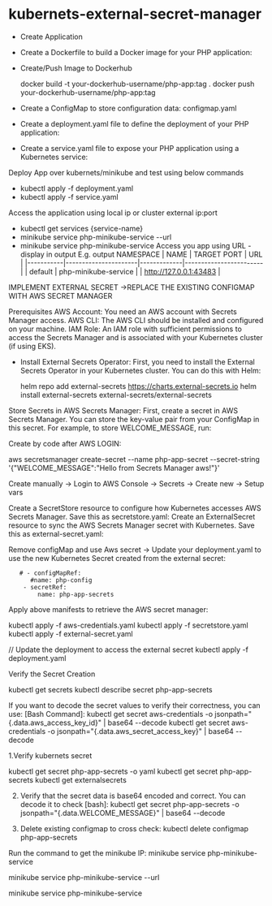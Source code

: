 # kubernets-external-secret-manager

- Create Application 
- Create a Dockerfile to build a Docker image for your PHP application:
- Create/Push Image to Dockerhub

	docker build -t your-dockerhub-username/php-app:tag .
	docker push your-dockerhub-username/php-app:tag
- Create a ConfigMap to store configuration data: configmap.yaml
- Create a deployment.yaml file to define the deployment of your PHP application:
- Create a service.yaml file to expose your PHP application using a Kubernetes service:


Deploy App over kubernets/minikube and test using below commands

- kubectl apply -f deployment.yaml
- kubectl apply -f service.yaml


Access the application using local ip or cluster external ip:port
- kubectl get services {service-name}
- minikube service php-minikube-service --url
- minikube service php-minikube-service
	Access you app using URL - display in output
	E.g. output
	 NAMESPACE |         NAME         | TARGET PORT |          URL           |
	|-----------|----------------------|-------------|------------------------|
	| default   | php-minikube-service |             | http://127.0.0.1:43483 |



IMPLEMENT EXTERNAL SECRET ->REPLACE THE EXISTING CONFIGMAP WITH AWS SECRET MANAGER

Prerequisites
AWS Account: You need an AWS account with Secrets Manager access.
AWS CLI: The AWS CLI should be installed and configured on your machine.
IAM Role: An IAM role with sufficient permissions to access the Secrets Manager and is associated with your Kubernetes cluster (if using EKS).

- Install External Secrets Operator: First, you need to install the External Secrets Operator in your Kubernetes cluster. You can do this with Helm:

	helm repo add external-secrets https://charts.external-secrets.io
	helm install external-secrets external-secrets/external-secrets


Store Secrets in AWS Secrets Manager:  First, create a secret in AWS Secrets Manager. You can store the key-value pair from your ConfigMap in this secret. For example, to store WELCOME_MESSAGE, run:

Create by code after AWS LOGIN:

aws secretsmanager create-secret --name php-app-secret --secret-string '{"WELCOME_MESSAGE":"Hello from Secrets Manager aws!"}'

Create manually -> Login to AWS Console -> Secrets -> Create new -> Setup vars



Create a SecretStore resource to configure how Kubernetes accesses AWS Secrets Manager. Save this as secretstore.yaml:
Create an ExternalSecret resource to sync the AWS Secrets Manager secret with Kubernetes. Save this as external-secret.yaml:


Remove configMap and use Aws secret ->  Update your deployment.yaml to use the new Kubernetes Secret created from the external secret:

       # - configMapRef:
          #name: php-config
        - secretRef:
            name: php-app-secrets


Apply  above manifests to retrieve the AWS secret manager:

kubectl apply -f aws-credentials.yaml
kubectl apply -f secretstore.yaml
kubectl apply -f external-secret.yaml

// Update the deployment to access the external secret 
kubectl apply -f deployment.yaml





Verify the Secret Creation


kubectl get secrets
kubectl describe secret php-app-secrets

If you want to decode the secret values to verify their correctness, you can use: [Bash Command]:
kubectl get secret aws-credentials -o jsonpath="{.data.aws_access_key_id}" | base64 --decode
kubectl get secret aws-credentials -o jsonpath="{.data.aws_secret_access_key}" | base64 --decode




1.Verify kubernets secret

 kubectl get secret php-app-secrets -o yaml
kubectl get secret php-app-secrets
kubectl get externalsecrets

2. Verify that the secret data is base64 encoded and correct. You can decode it to check [bash]:
 kubectl get secret php-app-secrets -o jsonpath="{.data.WELCOME_MESSAGE}" | base64 --decode

3.  Delete existing configmap to cross check: kubectl delete configmap php-app-secrets


Run the command to get the minikube IP: minikube service php-minikube-service

 minikube service php-minikube-service --url

 minikube service php-minikube-service
